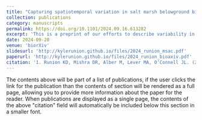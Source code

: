 ```yaml
---
title: "Capturing spatiotemporal variation in salt marsh belowground biomass, a key resilience metric, through geoinformatics."
collection: publications
category: manuscripts
permalink: https://doi.org/10.1101/2024.09.16.613282
excerpt: 'This is a preprint of our efforts to describe variability in salt marsh productivity and advance a belowground biomass prediction model.'
date: 2024-09-20
venue: 'biorXiv'
slidesurl: 'http://kylerunion.github.io/files/2024_runion_msac.pdf'
paperurl: 'http://kylerunion.github.io/files/2024_runion_bioaxiv.pdf'
citation: '1. Runion KD, Mishra DR, Alber M, Lever MA, O’Connell JL. (2024). &quot;Capturing spatiotemporal variation in salt marsh belowground biomass, a key resilience metric, through geoinformatics.&quot; <i>biorXiv</i>.'
---
```


The contents above will be part of a list of publications, if the user clicks the link for the publication than the contents of section will be rendered as a full page, allowing you to provide more information about the paper for the reader. When publications are displayed as a single page, the contents of the above "citation" field will automatically be included below this section in a smaller font.
